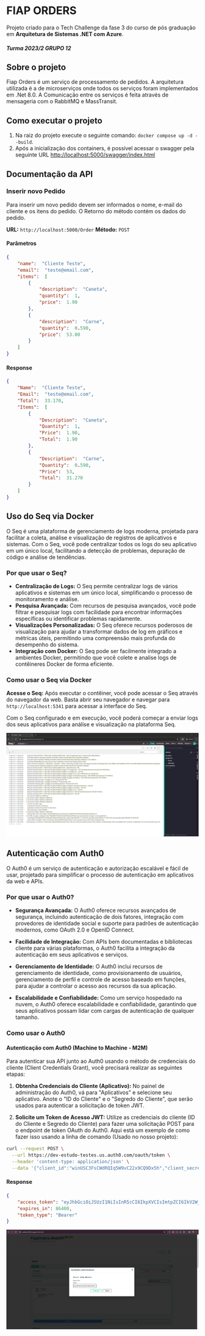 # FIAP ORDERS

Projeto criado para o Tech Challenge da fase 3 do curso de pós graduação em **Arquitetura de Sistemas .NET com Azure**.
##### Turma  **2023/2 GRUPO 12**

## Sobre o projeto
Fiap Orders é um serviço de processamento de pedidos.
A arquitetura utilizada é a de microserviços onde todos os serviços foram implementados em .Net 8.0.
A Comunicação entre os serviços é feita através de mensageria com o RabbitMQ e MassTransit.

## Como executar o projeto

 1. Na raiz do projeto execute o seguinte comando: `docker compose up -d --build`.
 2. Após a inicialização dos containers, é possível acessar o swagger pela seguinte URL [http://localhost:5000/swagger/index.html](http://localhost:5000/swagger/index.html)


## Documentação da API

### Inserir novo Pedido

Para inserir um novo pedido devem ser informados o nome, e-mail do cliente e os itens do pedido.
O Retorno do método contém os dados do pedido.

**URL:**  `http://localhost:5000/Order`
**Método:** `POST`

#### Parâmetros

```json
{
	"name":  "Cliente Teste",
	"email":  "teste@email.com",
	"items":  [
		{
			"description":  "Caneta",
			"quantity":  1,
			"price":  1.90
		},
		{
			"description":  "Carne",
			"quantity":  0.590,
			"price":  53.00
		}
	]
}
```

#### Response
```json
{
	"Name":  "Cliente Teste",
	"Email":  "teste@email.com",
	"Total":  33.170,
	"Items":  [
		{
			"Description":  "Caneta",
			"Quantity":  1,
			"Price":  1.90,
			"Total":  1.90
		},
		{
			"Description":  "Carne",
			"Quantity":  0.590,
			"Price":  53,
			"Total":  31.270
		}
	]
}
```

## Uso do Seq via Docker

O Seq é uma plataforma de gerenciamento de logs moderna, projetada para facilitar a coleta, análise e visualização de registros de aplicativos e sistemas. Com o Seq, você pode centralizar todos os logs do seu aplicativo em um único local, facilitando a detecção de problemas, depuração de código e análise de tendências.

### Por que usar o Seq?

- **Centralização de Logs:** O Seq permite centralizar logs de vários aplicativos e sistemas em um único local, simplificando o processo de monitoramento e análise.
- **Pesquisa Avançada:** Com recursos de pesquisa avançados, você pode filtrar e pesquisar logs com facilidade para encontrar informações específicas ou identificar problemas rapidamente.
- **Visualizações Personalizadas:** O Seq oferece recursos poderosos de visualização para ajudar a transformar dados de log em gráficos e métricas úteis, permitindo uma compreensão mais profunda do desempenho do sistema.
- **Integração com Docker:** O Seq pode ser facilmente integrado a ambientes Docker, permitindo que você colete e analise logs de contêineres Docker de forma eficiente.

### Como usar o Seq via Docker

**Acesse o Seq:** Após executar o contêiner, você pode acessar o Seq através do navegador da web. Basta abrir seu navegador e navegar para `http://localhost:5341` para acessar a interface do Seq.

Com o Seq configurado e em execução, você poderá começar a enviar logs dos seus aplicativos para análise e visualização na plataforma Seq.

[![Seq](https://github.com/egasparotto/Fiap-TechChallenge3/blob/main/seq.jpg "Seq")](https://github.com/egasparotto/Fiap-TechChallenge3/blob/main/seq.jpg "Seq")


## Autenticação com Auth0

O Auth0 é um serviço de autenticação e autorização escalável e fácil de usar, projetado para simplificar o processo de autenticação em aplicativos da web e APIs.

### Por que usar o Auth0?

- **Segurança Avançada:** O Auth0 oferece recursos avançados de segurança, incluindo autenticação de dois fatores, integração com provedores de identidade social e suporte para padrões de autenticação modernos, como OAuth 2.0 e OpenID Connect.

- **Facilidade de Integração:** Com APIs bem documentadas e bibliotecas cliente para várias plataformas, o Auth0 facilita a integração da autenticação em seus aplicativos e serviços.

- **Gerenciamento de Identidade:** O Auth0 inclui recursos de gerenciamento de identidade, como provisionamento de usuários, gerenciamento de perfil e controle de acesso baseado em funções, para ajudar a controlar o acesso aos recursos da sua aplicação.

- **Escalabilidade e Confiabilidade:** Como um serviço hospedado na nuvem, o Auth0 oferece escalabilidade e confiabilidade, garantindo que seus aplicativos possam lidar com cargas de autenticação de qualquer tamanho.

### Como usar o Auth0
#### Autenticação com Auth0 (Machine to Machine - M2M)

Para autenticar sua API junto ao Auth0 usando o método de credenciais do cliente (Client Credentials Grant), você precisará realizar as seguintes etapas:

1. **Obtenha Credenciais do Cliente (Aplicativo):** No painel de administração do Auth0, vá para "Aplicativos" e selecione seu aplicativo. Anote o "ID do Cliente" e o "Segredo do Cliente", que serão usados para autenticar a solicitação de token JWT.

2. **Solicite um Token de Acesso JWT:** Utilize as credenciais do cliente (ID do Cliente e Segredo do Cliente) para fazer uma solicitação POST para o endpoint de token OAuth do Auth0. Aqui está um exemplo de como fazer isso usando a linha de comando (Usado no nosso projeto):

```bash
curl --request POST \
  --url https://dev-estudo-testes.us.auth0.com/oauth/token \
  --header 'content-type: application/json' \
  --data '{"client_id":"winUSC3FsCWdRQIq5W9vC22x9CQ9Dx5h","client_secret":"wdLl43tisQfQH2r3MtVN6LO4zUw2V4Zp8rclDnqW8m2rJIXfg7CiXd_q_wgPRTJF","audience":"FiapTechChallenge3","grant_type":"client_credentials"}'
```

#### Response
```json
{
    "access_token": "eyJhbGciOiJSUzI1NiIsInR5cCI6IkpXVCIsImtpZCI6IkV2WjNnUkJyQVppZTlQblNSLUY3WCJ9.eyJpc3MiOiJodHRwczovL2Rldi1lc3R1ZG8tdGVzdGVzLnVzLmF1dGgwLmNvbS8iLCJzdWIiOiJ3aW5VU0MzRnNDV2RSUUlxNVc5dkMyMng5Q1E5RHg1aEBjbGllbnRzIiwiYXVkIjoiRmlhcFRlY2hDaGFsbGVuZ2UzIiwiaWF0IjoxNzEwNjg1Njg3LCJleHAiOjE3MTA3NzIwODcsImd0eSI6ImNsaWVudC1jcmVkZW50aWFscyIsImF6cCI6IndpblVTQzNGc0NXZFJRSXE1Vzl2QzIyeDlDUTlEeDVoIn0.biUlnR-a-xTjLl4KXKBMb5LK4uhpWwKmOAGPWeS1zUYQ4EPu0KC296jMxGMLE4-EDPnc5T19rjRR-_wZCO29rt4koz6IRopJN2OCm1rh1U2tN3IHEmcLXbj5kQWoK1_xX675hnrRqOiEBPkshVxrNa7-zMejn4uBPY8m3jUUd-VDodXVvVUbSGSD5_bFsATgRBzLRlGD7NkkJD_G_5IYXkroXq8HPq6i-RWN-OW-7X1pHsJigd06Qpcyawdib_zaovzN3l3x-0FsLSX28OSpZxQI6rUJoEIH1aWzEKYhhr4yCZdzFWHzxsWRi497xGtA5U1Nv8B3F-KI-ZXahVY80A",
    "expires_in": 86400,
    "token_type": "Bearer"
}
```

[![Uso do Token no projeto](https://github.com/egasparotto/Fiap-TechChallenge3/blob/main/Uso%20Token.png "Uso do Token no projeto")](https://github.com/egasparotto/Fiap-TechChallenge3/blob/main/Uso%20Token.png "Uso do Token no projeto")
